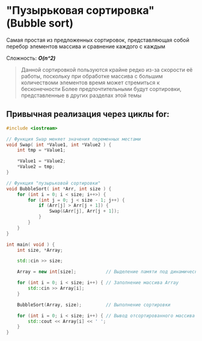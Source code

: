 # "Пузырьковая сортировка" (Bubble sort)

Самая простая из предложенных сортировок, представляющая собой перебор элементов массива и сравнение каждого с каждым

Сложность: ***O(n^2)***

> Данной сортировкой пользуются крайне редко из-за скорости её работы, поскольку при обработке массива с большим количествоми элементов время может стремиться к бесконечности
> Более предпочтительными будут сортировки, представленные в других разделах этой темы


## Привычная реализация через циклы for:

```cpp
#include <iostream>

// Функция Swap меняет значения переменных местами
void Swap( int *Value1, int *Value2 ) {
    int tmp = *Value1;

    *Value1 = *Value2;
    *Value2 = tmp;
}

// Функция "пузырьковой сортировки"
void BubbleSort( int *Arr, int size ) {
    for (int i = 0; i < size; i++>) {
        for (int j = 0; j < size - 1; j++) {
            if (Arr[j] > Arr[j + 1]) {
                Swap(&Arr[j], Arr[j + 1]);
            }
        }
    }
}

int main( void ) {
    int size, *Array;

    std::cin >> size;

    Array = new int[size];           // Выделение памяти под динамический целочисленный массив размера size

    for (int i = 0; i < size; i++) { // Заполнение массива Array
        std::cin >> Array[i];         
    }

    BubbleSort(Array, size);         // Выполнение сортировки

    for (int i = 0; i < size; i++) { // Вывод отсортированного массива
        std::cout << Array[i] << ' ';
    }
}

```

